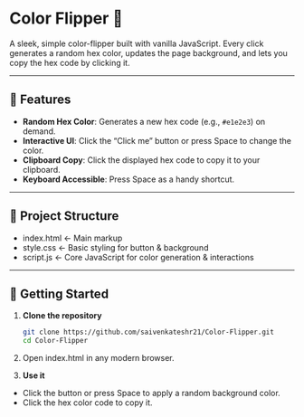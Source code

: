 # Color Flipper 🎨

A sleek, simple color-flipper built with vanilla JavaScript. Every click generates a random hex color, updates the page background, and lets you copy the hex code by clicking it.

---

## 🔧 Features

- **Random Hex Color**: Generates a new hex code (e.g., `#e1e2e3`) on demand.  
- **Interactive UI**: Click the “Click me” button or press Space to change the color.  
- **Clipboard Copy**: Click the displayed hex code to copy it to your clipboard.  
- **Keyboard Accessible**: Press Space as a handy shortcut.

---

## 📂 Project Structure

- index.html ← Main markup
- style.css ← Basic styling for button & background
- script.js ← Core JavaScript for color generation & interactions


---

## 🚀 Getting Started

1. **Clone the repository**  
   ```bash
   git clone https://github.com/saivenkateshr21/Color‑Flipper.git
   cd Color‑Flipper
   ```
2. Open index.html in any modern browser.
  
3. **Use it**
  - Click the button or press Space to apply a random background color.
  - Click the hex color code to copy it.

